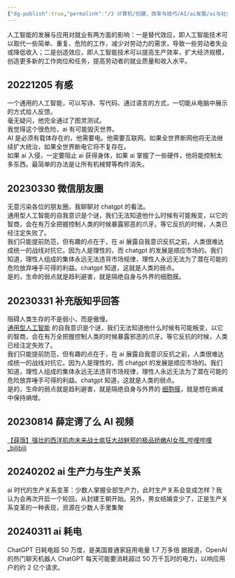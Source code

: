 ```yaml
---
{"dg-publish":true,"permalink":"/3 计算机/创建、效率与技巧/AI/ai发展/ai与社会/","title":"ai与社会","tags":["category/AI"]}
---
```



人工智能的发展与应用对就业有两方面的影响：一是替代效应，即人工智能技术可以取代一些简单、重复、危险的工作，减少对劳动力的需求，导致一些劳动者失业或降低收入；二是创造效应，即人工智能技术可以提高生产效率，扩大经济规模，创造更多新的工作岗位和任务，提高劳动者的就业质量和收入水平。

## 20221205 有感
一个通用的人工智能，可以写诗、写代码、通过语言的方式，一切能从电脑中展示的方式给人反馈。  
毫无疑问，他完全通过了图灵测试。  
我觉得这个很危险，ai 有可能毁灭世界。  
AI 是必须有载体存在的，他需要电。他需要互联网。如果全世界断网他将无法继续扩大统治，如果全世界断电它将不复存在。  
如果 ai 入侵，一定要阻止 ai 获得身体，如果 ai 掌握了一些硬件，他将能控制太多东西。最简单的办法是让所有机械臂等构件消失。

## 20230330 微信朋友圈
无意污染各位的朋友圈，我聊聊对 chatgpt 的看法。  
​通用型人工智能的自我意识是个谜，我们无法知道他什么时候有可能叛变，以它的智商，会在有万全把握控制人类的时候暴露邪恶的爪牙。等它反抗的时候，人类已经注定失败了。  
我们只能提前防范，​但有趣的点在于，在 ai 展露自我意识反抗之前，人类很难达成统一的战线对抗它。因为人是理性的，而 chatgpt 的发展是顺应市场的。我们知道，理性人组成的集体永远无法违背市场规律，理性人永远无法为了潜在可能的危险放弃唾手可得的利益。chatgpt 知道，这就是人类的弱点。  
​是的，生命的弱点就是趋利避害，就是隔绝自身与外界的细胞膜。

## 20230331 补充版知乎回答
阻碍人类生存的不是弱小，而是傲慢。  
[通用型人工智能](https://www.zhihu.com/search?q=%E9%80%9A%E7%94%A8%E5%9E%8B%E4%BA%BA%E5%B7%A5%E6%99%BA%E8%83%BD&search_source=Entity&hybrid_search_source=Entity&hybrid_search_extra=%7B%22sourceType%22%3A%22answer%22%2C%22sourceId%22%3A2961407137%7D) 的自我意识是个谜，我们无法知道他什么时候有可能叛变，以它的智商，会在有万全把握控制人类的时候暴露邪恶的爪牙。等它反抗的时候，人类已经注定失败了。  
我们只能提前防范，​但有趣的点在于，在 ai 展露自我意识反抗之前，人类很难达成统一的战线对抗它。因为人是理性的，而 chatgpt 的发展是顺应市场的。我们知道，理性人组成的集体永远无法违背市场规律，理性人永远无法为了潜在可能的危险放弃唾手可得的利益。chatgpt 知道，这就是人类的弱点。  
​是的，生命的弱点就是趋利避害，就是隔绝自身与外界的 [细胞膜](https://www.zhihu.com/search?q=%E7%BB%86%E8%83%9E%E8%86%9C&search_source=Entity&hybrid_search_source=Entity&hybrid_search_extra=%7B%22sourceType%22%3A%22answer%22%2C%22sourceId%22%3A2961407137%7D)，就是想在熵减中保持熵增。

## 20230814 薛定谔了么 AI 视频
[【薛饿】强壮的西洋肌肉未来战士疯狂大战魅邪的极品娇嫩AI女孩\_哔哩哔哩\_bilibili](https://www.bilibili.com/video/BV118411D76w/?spm_id_from=333.999.0.0&vd_source=20cb3e7c6ad3d64f0eb2d763ff005080)
## 20240202 ai 生产力与生产关系
ai 时代的生产关系变革：少数人掌握全部生产力，此时生产关系会变成怎样？我认为会再次开启一个轮回，从封建王朝开始。另外，男女结婚变少了，正是生产关系变革的一种表现，资源在少数人手里集聚

## 20240311 ai 耗电
ChatGPT 日耗电超 50 万度，是美国普通家庭用电量 1.7 万多倍 据报道，OpenAI 的热门聊天机器人 ChatGPT 每天可能要消耗超过 50 万千瓦时的电力，以响应用户的约 2 亿个请求。